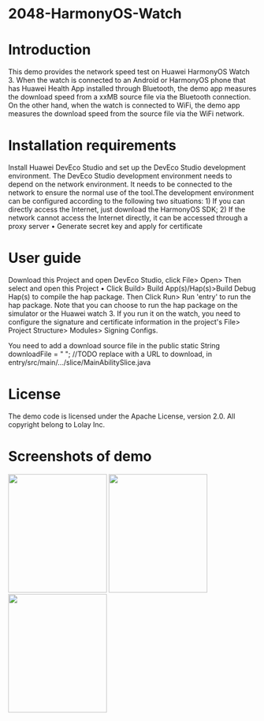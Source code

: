 # 2048-HarmonyOS-Watch

# Introduction
This demo provides the network speed test on Huawei HarmonyOS Watch 3. When the watch is connected to an Android or HarmonyOS phone that has Huawei Health App installed through Bluetooth, the demo app measures the download speed from a xxMB source file via the Bluetooth connection. On the other hand, when the watch is connected to WiFi, the demo app measures the download speed from the source file via the WiFi network.      

# Installation requirements
Install Huawei DevEco Studio and set up the DevEco Studio development environment. The DevEco Studio development environment needs to depend on the network environment. It needs to be connected to the network to ensure the normal use of the tool.The development environment can be configured according to the following two situations: 1) If you can directly access the Internet, just download the HarmonyOS SDK; 2) If the network cannot access the Internet directly, it can be accessed through a proxy server • Generate secret key and apply for certificate

# User guide 
Download this Project and open DevEco Studio, click File> Open> Then select and open this Project • Click Build> Build App(s)/Hap(s)>Build Debug Hap(s) to compile the hap package.  Then Click Run> Run 'entry' to run the hap package.
Note that you can choose to run the hap package on the simulator or the Huawei watch 3. If you run it on the watch, you need to configure the signature and certificate information in the project's File> Project Structure> Modules> Signing Configs.

You need to add a download source file in the public static String downloadFile = " "; //TODO replace with a URL to download, in entry/src/main/.../slice/MainAbilitySlice.java

# License
The demo code is licensed under the Apache License, version 2.0.
All copyright belong to Lolay Inc.

# Screenshots of demo

<img src="https://user-images.githubusercontent.com/97313676/167052541-eabb09b4-1657-4ff8-8ab4-579926a55cb4.png" width="200" height="240">  <img src="https://user-images.githubusercontent.com/97313676/167052557-fffdfd7a-c05f-4ded-8eb2-3328900c15ac.png" width="200" height="240">  <img src="https://user-images.githubusercontent.com/97313676/167055245-74ae28aa-bd7f-4dab-93ec-6ea4a4e0b965.png" width="200" height="240">
